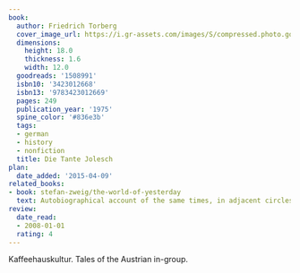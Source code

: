 ```yaml
---
book:
  author: Friedrich Torberg
  cover_image_url: https://i.gr-assets.com/images/S/compressed.photo.goodreads.com/books/1488750345l/1508991._SY475_.jpg
  dimensions:
    height: 18.0
    thickness: 1.6
    width: 12.0
  goodreads: '1508991'
  isbn10: '3423012668'
  isbn13: '9783423012669'
  pages: 249
  publication_year: '1975'
  spine_color: '#836e3b'
  tags:
  - german
  - history
  - nonfiction
  title: Die Tante Jolesch
plan:
  date_added: '2015-04-09'
related_books:
- book: stefan-zweig/the-world-of-yesterday
  text: Autobiographical account of the same times, in adjacent circles.
review:
  date_read:
  - 2008-01-01
  rating: 4
---
```


Kaffeehauskultur. Tales of the Austrian in-group.
